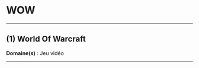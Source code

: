 # WOW

--------------------

## (1) World Of Warcraft

**Domaine(s)** : Jeu vidéo

--------------------